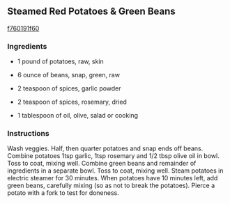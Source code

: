## Steamed Red Potatoes & Green Beans

[f760191f60](http://www.food.com/recipe/steamed-red-potatoes-green-beans-447401)

### Ingredients

 - 1 pound of potatoes, raw, skin

 - 6 ounce of beans, snap, green, raw

 - 2 teaspoon of spices, garlic powder

 - 2 teaspoon of spices, rosemary, dried

 - 1 tablespoon of oil, olive, salad or cooking

### Instructions

Wash veggies. Half, then quarter potatoes and snap ends off beans. Combine potatoes 1tsp garlic, 1tsp rosemary and 1/2 tbsp olive oil in bowl. Toss to coat, mixing well. Combine green beans and remainder of ingredients in a separate bowl. Toss to coat, mixing well. Steam potatoes in electric steamer for 30 minutes. When potatoes have 10 minutes left, add green beans, carefully mixing (so as not to break the potatoes). Pierce a potato with a fork to test for doneness.